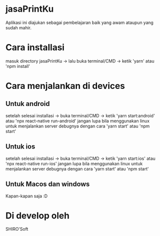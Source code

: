 # jasaPrintKu
Aplikasi ini diajukan sebagai pembelajaran baik yang awam ataupun yang sudah mahir.

# Cara installasi
masuk directory jasaPrintKu -> lalu buka terminal/CMD -> ketik 'yarn' atau 'npm install'

# Cara menjalankan di devices

## Untuk android
setelah selesai installasi -> buka terminal/CMD -> ketik 'yarn start:android' atau 'npx react-native run-android'
jangan lupa bila menggunakan linux untuk menjalankan server debugnya dengan cara 'yarn start' atau 'npm start'

## Untuk ios

setelah selesai installasi -> buka terminal/CMD -> ketik 'yarn start:ios' atau 'npx react-native run-ios'
jangan lupa bila menggunakan linux untuk menjalankan server debugnya dengan cara 'yarn start' atau 'npm start'

## Untuk Macos dan windows

Kapan-kapan saja :D

# Di develop oleh

SHIRO'Soft
